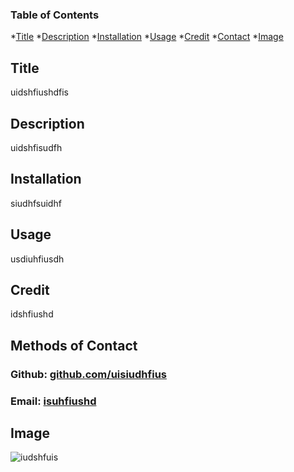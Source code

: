 ### Table of Contents
*[Title](#Title)
*[Description](#description)
*[Installation](#installation)
*[Usage](#usage)
*[Credit](#credit)
*[Contact](#contact)
*[Image](#image)

## Title

uidshfiushdfis

## Description

uidshfisudfh

## Installation

siudhfsuidhf

## Usage

usdiuhfiusdh

## Credit

idshfiushd

## Methods of Contact

 ### Github: [github.com/uisiudhfius](https://github.com/uisiudhfius)

 ### Email: [isuhfiushd](mailto:isuhfiushd?subject=[GitHub])

## Image

 ![iudshfuis](isudhfis)